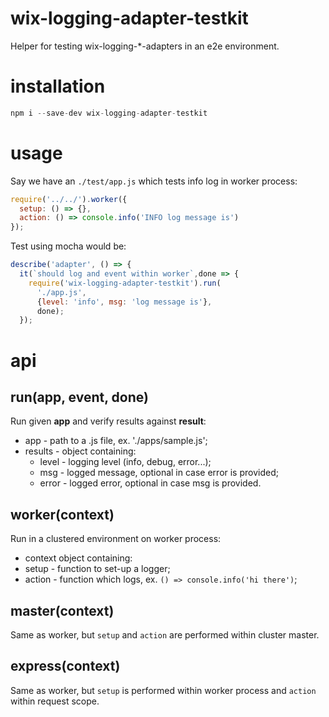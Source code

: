 # wix-logging-adapter-testkit

Helper for testing wix-logging-*-adapters in an e2e environment.

# installation

```js
npm i --save-dev wix-logging-adapter-testkit
```

# usage

Say we have an `./test/app.js` which tests info log in worker process:

```js
require('../../').worker({
  setup: () => {},
  action: () => console.info('INFO log message is')
});
```

Test using mocha would be:

```js
describe('adapter', () => {
  it(`should log and event within worker`,done => {
    require('wix-logging-adapter-testkit').run(
      './app.js', 
      {level: 'info', msg: 'log message is'}, 
      done);
  });
```

# api

## run(app, event, done)

Run given **app** and verify results against **result**:
 - app - path to a .js file, ex. './apps/sample.js';
 - results - object containing:
   - level - logging level (info, debug, error...);
   - msg - logged message, optional in case error is provided;
   - error - logged error, optional in case msg is provided.

## worker(context)

Run in a clustered environment on worker process:
 - context object containing:
  - setup - function to set-up a logger;
  - action - function which logs, ex. `() => console.info('hi there')`;

## master(context)

Same as worker, but `setup` and `action` are performed within cluster master. 

## express(context)

Same as worker, but `setup` is performed within worker process and `action` within request scope. 